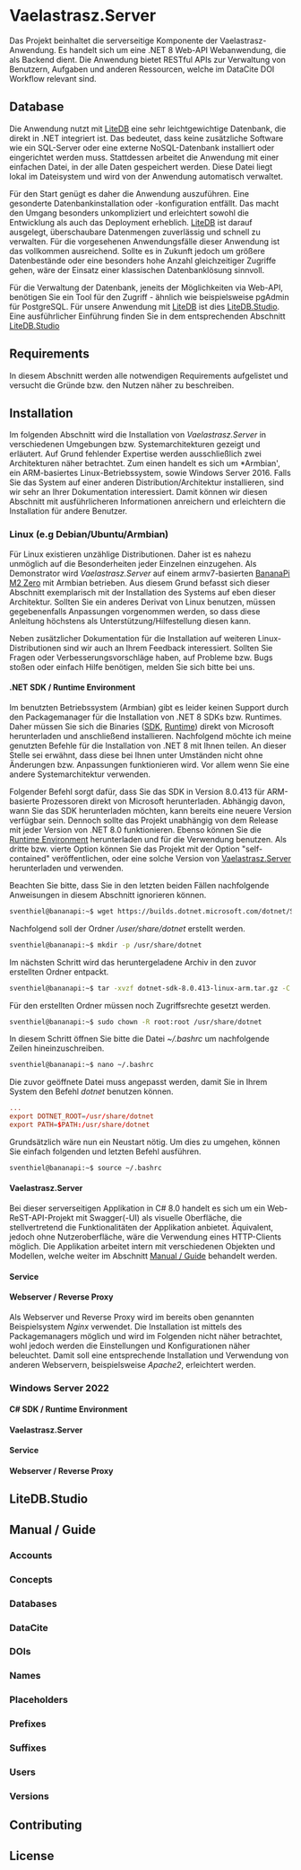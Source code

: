 # Vaelastrasz.Server

Das Projekt beinhaltet die serverseitige Komponente der Vaelastrasz-Anwendung. Es handelt sich um eine .NET 8 Web-API Webanwendung, die als Backend dient. Die Anwendung bietet RESTful APIs zur Verwaltung von Benutzern, Aufgaben und anderen Ressourcen, welche im DataCite DOI Workflow relevant sind.

## Database

Die Anwendung nutzt mit [LiteDB](https://github.com/litedb-org/LiteDB) eine sehr leichtgewichtige Datenbank, die direkt in .NET integriert ist. Das bedeutet, dass keine zusätzliche Software wie ein SQL-Server oder eine externe NoSQL-Datenbank installiert oder eingerichtet werden muss. Stattdessen arbeitet die Anwendung mit einer einfachen Datei, in der alle Daten gespeichert werden. Diese Datei liegt lokal im Dateisystem und wird von der Anwendung automatisch verwaltet.

Für den Start genügt es daher die Anwendung auszuführen. Eine gesonderte Datenbankinstallation oder -konfiguration entfällt. Das macht den Umgang besonders unkompliziert und erleichtert sowohl die Entwicklung als auch das Deployment erheblich. [LiteDB](https://github.com/litedb-org/LiteDB) ist darauf ausgelegt, überschaubare Datenmengen zuverlässig und schnell zu verwalten. Für die vorgesehenen Anwendungsfälle dieser Anwendung ist das vollkommen ausreichend. Sollte es in Zukunft jedoch um größere Datenbestände oder eine besonders hohe Anzahl gleichzeitiger Zugriffe gehen, wäre der Einsatz einer klassischen Datenbanklösung sinnvoll.

Für die Verwaltung der Datenbank, jeneits der Möglichkeiten via Web-API, benötigen Sie ein Tool für den Zugriff - ähnlich wie beispielsweise pgAdmin für PostgreSQL. Für unsere Anwendung mit [LiteDB](https://github.com/litedb-org/LiteDB) ist dies [LiteDB.Studio](https://github.com/litedb-org/LiteDB.Studio). Eine ausführlicher Einführung finden Sie in dem entsprechenden Abschnitt [LiteDB.Studio](#litedbstudio)

## Requirements

In diesem Abschnitt werden alle notwendigen Requirements aufgelistet und versucht die Gründe bzw. den Nutzen näher zu beschreiben.

## Installation

Im folgenden Abschnitt wird die Installation von _*Vaelastrasz.Server*_ in verschiedenen Umgebungen bzw. Systemarchitekturen gezeigt und erläutert. Auf Grund fehlender Expertise werden ausschließlich zwei Architekturen näher betrachtet. Zum einen handelt es sich um *Armbian', ein ARM-basiertes Linux-Betriebssystem, sowie Windows Server 2016. Falls Sie das System auf einer anderen Distribution/Architektur installieren, sind wir sehr an Ihrer Dokumentation interessiert. Damit können wir diesen Abschnitt mit ausführlicheren Informationen anreichern und erleichtern die Installation für andere Benutzer.

### Linux (e.g Debian/Ubuntu/Armbian)

Für Linux existieren unzählige Distributionen. Daher ist es nahezu unmöglich auf die Besonderheiten jeder Einzelnen einzugehen. Als Demonstrator wird _*Vaelastrasz.Server*_ auf einem armv7-basierten [BananaPi M2 Zero](https://deviwiki.com/wiki/Banana_Pi_BPI_M2_Zero) mit Armbian betrieben. Aus diesem Grund befasst sich dieser Abschnitt exemplarisch mit der Installation des Systems auf eben dieser Architektur. Sollten Sie ein anderes Derivat von Linux benutzen, müssen gegebenenfalls Anpassungen vorgenommen werden, so dass diese Anleitung höchstens als Unterstützung/Hilfestellung diesen kann.

Neben zusätzlicher Dokumentation für die Installation auf weiteren Linux-Distributionen sind wir auch an Ihrem Feedback interessiert. Sollten Sie Fragen oder Verbesserungsvorschläge haben, auf Probleme bzw. Bugs stoßen oder einfach Hilfe benötigen, melden Sie sich bitte bei uns.

#### .NET SDK / Runtime Environment

Im benutzten Betriebssystem (Armbian) gibt es leider keinen Support durch den Packagemanager für die Installation von .NET 8 SDKs bzw. Runtimes. Daher müssen Sie sich die Binaries ([SDK](https://builds.dotnet.microsoft.com/dotnet/Sdk/8.0.413/dotnet-sdk-8.0.413-linux-arm.tar.gz), [Runtime](https://builds.dotnet.microsoft.com/dotnet/aspnetcore/Runtime/8.0.19/aspnetcore-runtime-8.0.19-linux-arm.tar.gz)) direkt von Microsoft herunterladen und anschließend installieren. Nachfolgend möchte ich meine genutzten Befehle für die Installation von .NET 8 mit Ihnen teilen. An dieser Stelle sei erwähnt, dass diese bei Ihnen unter Umständen nicht ohne Änderungen bzw. Anpassungen funktionieren wird. Vor allem wenn Sie eine andere Systemarchitektur verwenden.

Folgender Befehl sorgt dafür, dass Sie das SDK in Version 8.0.413 für ARM-basierte Prozessoren direkt von Microsoft herunterladen. Abhängig davon, wann Sie das SDK herunterladen möchten, kann bereits eine neuere Version verfügbar sein. Dennoch sollte das Projekt unabhängig von dem Release mit jeder Version von .NET 8.0 funktionieren. Ebenso können Sie die [Runtime Environment](https://builds.dotnet.microsoft.com/dotnet/aspnetcore/Runtime/8.0.19/aspnetcore-runtime-8.0.19-linux-arm.tar.gz) herunterladen und für die Verwendung benutzen. Als dritte bzw. vierte Option können Sie das Projekt mit der Option "self-contained" veröffentlichen, oder eine solche Version von [Vaelastrasz.Server](https://github.com/sventhiel/Vaelastrasz/releases) herunterladen und verwenden.

Beachten Sie bitte, dass Sie in den letzten beiden Fällen nachfolgende Anweisungen in diesem Abschnitt ignorieren können.

```bash
sventhiel@bananapi:~$ wget https://builds.dotnet.microsoft.com/dotnet/Sdk/8.0.413/dotnet-sdk-8.0.413-linux-arm.tar.gz
```

Nachfolgend soll der Ordner _/user/share/dotnet_ erstellt werden.

```bash
sventhiel@bananapi:~$ mkdir -p /usr/share/dotnet
```

Im nächsten Schritt wird das heruntergeladene Archiv in den zuvor erstellten Ordner entpackt.

```bash
sventhiel@bananapi:~$ tar -xvzf dotnet-sdk-8.0.413-linux-arm.tar.gz -C /usr/share/dotnet
```

Für den erstellten Ordner müssen noch Zugriffsrechte gesetzt werden.

```bash
sventhiel@bananapi:~$ sudo chown -R root:root /usr/share/dotnet
```

In diesem Schritt öffnen Sie bitte die Datei _~/.bashrc_ um nachfolgende Zeilen hineinzuschreiben.

```bash
sventhiel@bananapi:~$ nano ~/.bashrc
```

Die zuvor geöffnete Datei muss angepasst werden, damit Sie in Ihrem System den Befehl _dotnet_ benutzen können.

```conf
...
export DOTNET_ROOT=/usr/share/dotnet
export PATH=$PATH:/usr/share/dotnet
```

Grundsätzlich wäre nun ein Neustart nötig. Um dies zu umgehen, können Sie einfach folgenden und letzten Befehl ausführen.

```bash
sventhiel@bananapi:~$ source ~/.bashrc
```

#### Vaelastrasz.Server

Bei dieser serverseitigen Applikation in C# 8.0 handelt es sich um ein Web-ReST-API-Projekt mit Swagger(-UI) als visuelle Oberfläche, die stellvertretend die Funktionalitäten der Applikation anbietet. Äquivalent, jedoch ohne Nutzeroberfläche, wäre die Verwendung eines HTTP-Clients möglich. Die Applikation arbeitet intern mit verschiedenen Objekten und Modellen, welche weiter im Abschnitt [Manual / Guide](#manual--guide) behandelt werden.

#### Service



#### Webserver / Reverse Proxy

Als Webserver und Reverse Proxy wird im bereits oben genannten Beispielsystem _Nginx_ verwendet. Die Installation ist mittels des Packagemanagers möglich und wird im Folgenden nicht näher betrachtet, wohl jedoch werden die Einstellungen und Konfigurationen näher beleuchtet. Damit soll eine entsprechende Installation und Verwendung von anderen Webservern, beispielsweise _Apache2_, erleichtert werden.

### Windows Server 2022

#### C# SDK / Runtime Environment

#### Vaelastrasz.Server

#### Service

#### Webserver / Reverse Proxy

## LiteDB.Studio

## Manual / Guide

### Accounts

### Concepts

### Databases

### DataCite

### DOIs

### Names

### Placeholders

### Prefixes

### Suffixes

### Users

### Versions

## Contributing

## License


